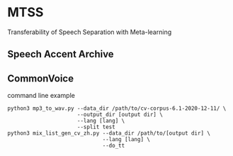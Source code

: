 # MTSS
Transferability of Speech Separation with Meta-learning

## Speech Accent Archive
## CommonVoice
command line example
```
python3 mp3_to_wav.py --data_dir /path/to/cv-corpus-6.1-2020-12-11/ \
                      --output_dir [output dir] \
                      --lang [lang] \
                      --split test
python3 mix_list_gen_cv_zh.py --data_dir /path/to/[output dir] \
                              --lang [lang] \
                              --do_tt
```
